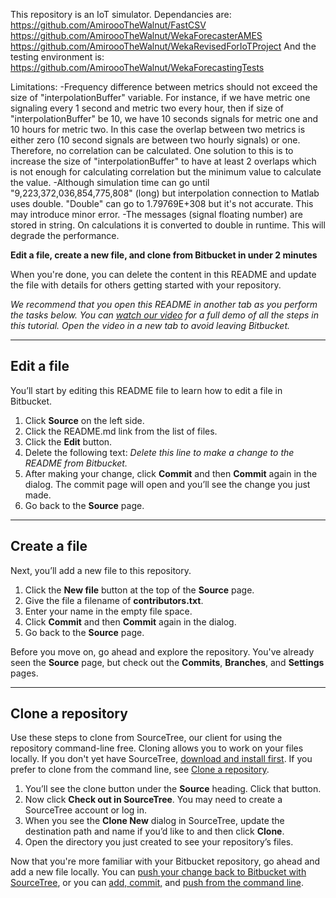 This repository is an IoT simulator.
Dependancies are:
https://github.com/AmiroooTheWalnut/FastCSV
https://github.com/AmiroooTheWalnut/WekaForecasterAMES
https://github.com/AmiroooTheWalnut/WekaRevisedForIoTProject
And the testing environment is:
https://github.com/AmiroooTheWalnut/WekaForecastingTests


Limitations:
-Frequency difference between metrics should not exceed the size of "interpolationBuffer" variable. For instance, if 
we have metric one signaling every 1 second and metric two every hour, then if size of "interpolationBuffer" be 10,
we have 10 seconds signals for metric one and 10 hours for metric two. In this case the overlap between two metrics is
either zero (10 second signals are between two hourly signals) or one. Therefore, no correlation can be calculated.
One solution to this is to increase the size of "interpolationBuffer" to have at least 2 overlaps which is not enough
for calculating correlation but the minimum value to calculate the value.
-Although simulation time can go until "9,223,372,036,854,775,808" (long) but interpolation connection to Matlab uses double.
"Double" can go to 1.79769E+308 but it's not accurate. This may introduce minor error.
-The messages (signal floating number) are stored in string. On calculations it is converted to double in runtime.
This will degrade the performance.


**Edit a file, create a new file, and clone from Bitbucket in under 2 minutes**

When you're done, you can delete the content in this README and update the file with details for others getting started with your repository.

*We recommend that you open this README in another tab as you perform the tasks below. You can [watch our video](https://youtu.be/0ocf7u76WSo) for a full demo of all the steps in this tutorial. Open the video in a new tab to avoid leaving Bitbucket.*

---

## Edit a file

You’ll start by editing this README file to learn how to edit a file in Bitbucket.

1. Click **Source** on the left side.
2. Click the README.md link from the list of files.
3. Click the **Edit** button.
4. Delete the following text: *Delete this line to make a change to the README from Bitbucket.*
5. After making your change, click **Commit** and then **Commit** again in the dialog. The commit page will open and you’ll see the change you just made.
6. Go back to the **Source** page.

---

## Create a file

Next, you’ll add a new file to this repository.

1. Click the **New file** button at the top of the **Source** page.
2. Give the file a filename of **contributors.txt**.
3. Enter your name in the empty file space.
4. Click **Commit** and then **Commit** again in the dialog.
5. Go back to the **Source** page.

Before you move on, go ahead and explore the repository. You've already seen the **Source** page, but check out the **Commits**, **Branches**, and **Settings** pages.

---

## Clone a repository

Use these steps to clone from SourceTree, our client for using the repository command-line free. Cloning allows you to work on your files locally. If you don't yet have SourceTree, [download and install first](https://www.sourcetreeapp.com/). If you prefer to clone from the command line, see [Clone a repository](https://confluence.atlassian.com/x/4whODQ).

1. You’ll see the clone button under the **Source** heading. Click that button.
2. Now click **Check out in SourceTree**. You may need to create a SourceTree account or log in.
3. When you see the **Clone New** dialog in SourceTree, update the destination path and name if you’d like to and then click **Clone**.
4. Open the directory you just created to see your repository’s files.

Now that you're more familiar with your Bitbucket repository, go ahead and add a new file locally. You can [push your change back to Bitbucket with SourceTree](https://confluence.atlassian.com/x/iqyBMg), or you can [add, commit,](https://confluence.atlassian.com/x/8QhODQ) and [push from the command line](https://confluence.atlassian.com/x/NQ0zDQ).